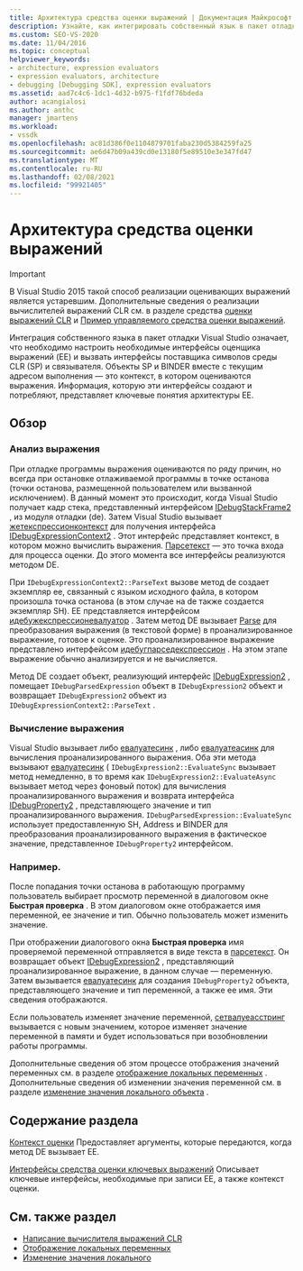 ```yaml
---
title: Архитектура средства оценки выражений | Документация Майкрософт
description: Узнайте, как интегрировать собственный язык в пакет отладки Visual Studio, включая средства оценки выражений и интерфейсы поставщика символов и связывателя.
ms.custom: SEO-VS-2020
ms.date: 11/04/2016
ms.topic: conceptual
helpviewer_keywords:
- architecture, expression evaluators
- expression evaluators, architecture
- debugging [Debugging SDK], expression evaluators
ms.assetid: aad7c4c6-1dc1-4d32-b975-f1fdf76bdeda
author: acangialosi
ms.author: anthc
manager: jmartens
ms.workload:
- vssdk
ms.openlocfilehash: ac81d386f0e1104879701faba230d5384259fa25
ms.sourcegitcommit: ae6d47b09a439cd0e13180f5e89510e3e347fd47
ms.translationtype: MT
ms.contentlocale: ru-RU
ms.lasthandoff: 02/08/2021
ms.locfileid: "99921405"
---
```

# <a name="expression-evaluator-architecture"></a>Архитектура средства оценки выражений
> [!IMPORTANT]
> В Visual Studio 2015 такой способ реализации оценивающих выражений является устаревшим. Дополнительные сведения о реализации вычислителей выражений CLR см. в разделе средства [оценки выражений CLR](https://github.com/Microsoft/ConcordExtensibilitySamples/wiki/CLR-Expression-Evaluators) и [Пример управляемого средства оценки выражений](https://github.com/Microsoft/ConcordExtensibilitySamples/wiki/Managed-Expression-Evaluator-Sample).

 Интеграция собственного языка в пакет отладки Visual Studio означает, что необходимо настроить необходимые интерфейсы оценщика выражений (EE) и вызвать интерфейсы поставщика символов среды CLR (SP) и связывателя. Объекты SP и BINDER вместе с текущим адресом выполнения — это контекст, в котором оцениваются выражения. Информация, которую эти интерфейсы создают и потребляют, представляет ключевые понятия архитектуры EE.

## <a name="overview"></a>Обзор

### <a name="parse-the-expression"></a>Анализ выражения
 При отладке программы выражения оцениваются по ряду причин, но всегда при остановке отлаживаемой программы в точке останова (точки останова, размещенной пользователем или вызванной исключением). В данный момент это происходит, когда Visual Studio получает кадр стека, представленный интерфейсом [IDebugStackFrame2](../../extensibility/debugger/reference/idebugstackframe2.md) , из модуля отладки (de). Затем Visual Studio вызывает [жетекспрессионконтекст](../../extensibility/debugger/reference/idebugstackframe2-getexpressioncontext.md) для получения интерфейса [IDebugExpressionContext2](../../extensibility/debugger/reference/idebugexpressioncontext2.md) . Этот интерфейс представляет контекст, в котором можно вычислить выражения. [Парсетекст](../../extensibility/debugger/reference/idebugexpressioncontext2-parsetext.md) — это точка входа для процесса оценки. До этого момента все интерфейсы реализуются методом DE.

 При `IDebugExpressionContext2::ParseText` вызове метод de создает экземпляр ee, связанный с языком исходного файла, в котором произошла точка останова (в этом случае на de также создается экземпляр SH). EE представляется интерфейсом [идебужекспрессионевалуатор](../../extensibility/debugger/reference/idebugexpressionevaluator.md) . Затем метод DE вызывает [Parse](../../extensibility/debugger/reference/idebugexpressionevaluator-parse.md) для преобразования выражения (в текстовой форме) в проанализированное выражение, готовое к оценке. Это проанализированное выражение представлено интерфейсом [идебугпарседекспрессион](../../extensibility/debugger/reference/idebugparsedexpression.md) . На этом этапе выражение обычно анализируется и не вычисляется.

 Метод DE создает объект, реализующий интерфейс [IDebugExpression2](../../extensibility/debugger/reference/idebugexpression2.md) , помещает `IDebugParsedExpression` объект в `IDebugExpression2` объект и возвращает `IDebugExpression2` объект из `IDebugExpressionContext2::ParseText` .

### <a name="evaluate-the-expression"></a>Вычисление выражения
 Visual Studio вызывает либо [евалуатесинк](../../extensibility/debugger/reference/idebugexpression2-evaluatesync.md) , либо [евалуатеасинк](../../extensibility/debugger/reference/idebugexpression2-evaluateasync.md) для вычисления проанализированного выражения. Оба эти метода вызывают [евалуатесинк](../../extensibility/debugger/reference/idebugparsedexpression-evaluatesync.md) ( `IDebugExpression2::EvaluateSync` вызывает метод немедленно, в то время как `IDebugExpression2::EvaluateAsync` вызывает метод через фоновый поток) для вычисления проанализированного выражения и возврата интерфейса [IDebugProperty2](../../extensibility/debugger/reference/idebugproperty2.md) , представляющего значение и тип проанализированного выражения. `IDebugParsedExpression::EvaluateSync` использует предоставленную SH, Address и BINDER для преобразования проанализированного выражения в фактическое значение, представленное `IDebugProperty2` интерфейсом.

### <a name="for-example"></a>Например.
 После попадания точки останова в работающую программу пользователь выбирает просмотр переменной в диалоговом окне **Быстрая проверка** . В этом диалоговом окне отображается имя переменной, ее значение и тип. Обычно пользователь может изменить значение.

 При отображении диалогового окна **Быстрая проверка** имя проверяемой переменной отправляется в виде текста в [парсетекст](../../extensibility/debugger/reference/idebugexpressioncontext2-parsetext.md). Он возвращает объект [IDebugExpression2](../../extensibility/debugger/reference/idebugexpression2.md) , представляющий проанализированное выражение, в данном случае — переменную. Затем вызывается [евалуатесинк](../../extensibility/debugger/reference/idebugexpression2-evaluatesync.md) для создания `IDebugProperty2` объекта, представляющего значение и тип переменной, а также ее имя. Эти сведения отображаются.

 Если пользователь изменяет значение переменной, [сетвалуеасстринг](../../extensibility/debugger/reference/idebugproperty2-setvalueasstring.md) вызывается с новым значением, которое изменяет значение переменной в памяти и будет использоваться при возобновлении работы программы.

 Дополнительные сведения об этом процессе отображения значений переменных см. в разделе [отображение локальных переменных](../../extensibility/debugger/displaying-locals.md) . Дополнительные сведения об изменении значения переменной см. в разделе [изменение значения локального объекта](../../extensibility/debugger/changing-the-value-of-a-local.md) .

## <a name="in-this-section"></a>Содержание раздела
 [Контекст оценки](../../extensibility/debugger/evaluation-context.md) Предоставляет аргументы, которые передаются, когда метод DE вызывает EE.

 [Интерфейсы средства оценки ключевых выражений](../../extensibility/debugger/key-expression-evaluator-interfaces.md) Описывает ключевые интерфейсы, необходимые при записи EE, а также контекст оценки.

## <a name="see-also"></a>См. также раздел
- [Написание вычислителя выражений CLR](../../extensibility/debugger/writing-a-common-language-runtime-expression-evaluator.md)
- [Отображение локальных переменных](../../extensibility/debugger/displaying-locals.md)
- [Изменение значения локального](../../extensibility/debugger/changing-the-value-of-a-local.md)
